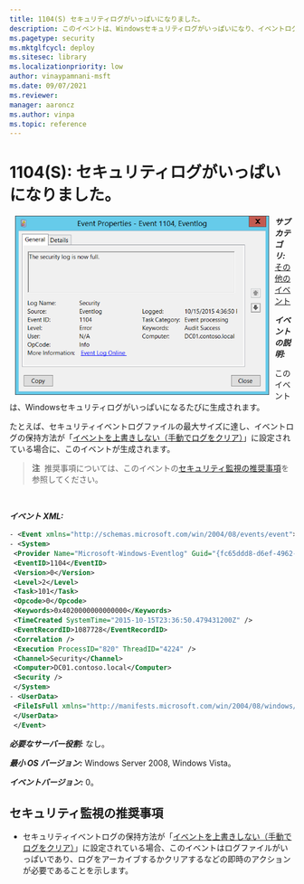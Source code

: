 ```yaml
---
title: 1104(S) セキュリティログがいっぱいになりました。
description: このイベントは、Windowsセキュリティログがいっぱいになり、イベントログの保持方法が「イベントを上書きしない」に設定されている場合に毎回生成されます。
ms.pagetype: security
ms.mktglfcycl: deploy
ms.sitesec: library
ms.localizationpriority: low
author: vinaypamnani-msft
ms.date: 09/07/2021
ms.reviewer: 
manager: aaroncz
ms.author: vinpa
ms.topic: reference
---
```


# 1104(S): セキュリティログがいっぱいになりました。

<img src="images/event-1104.png" alt="Event 1104 illustration" width="449" height="317" hspace="10" align="left" />

***サブカテゴリ:***&nbsp;[その他のイベント](other-events.md)

***イベントの説明:***

このイベントは、Windowsセキュリティログがいっぱいになるたびに生成されます。

たとえば、セキュリティイベントログファイルの最大サイズに達し、イベントログの保持方法が「[イベントを上書きしない（手動でログをクリア）](/previous-versions/windows/it-pro/windows-server-2003/cc778402(v=ws.10))」に設定されている場合に、このイベントが生成されます。

> **注**&nbsp;&nbsp;推奨事項については、このイベントの[セキュリティ監視の推奨事項](#security-monitoring-recommendations)を参照してください。

<br clear="all">

***イベント XML:***
```xml
- <Event xmlns="http://schemas.microsoft.com/win/2004/08/events/event">
- <System>
 <Provider Name="Microsoft-Windows-Eventlog" Guid="{fc65ddd8-d6ef-4962-83d5-6e5cfe9ce148}" /> 
 <EventID>1104</EventID> 
 <Version>0</Version> 
 <Level>2</Level> 
 <Task>101</Task> 
 <Opcode>0</Opcode> 
 <Keywords>0x4020000000000000</Keywords> 
 <TimeCreated SystemTime="2015-10-15T23:36:50.479431200Z" /> 
 <EventRecordID>1087728</EventRecordID> 
 <Correlation /> 
 <Execution ProcessID="820" ThreadID="4224" /> 
 <Channel>Security</Channel> 
 <Computer>DC01.contoso.local</Computer> 
 <Security /> 
 </System>
- <UserData>
 <FileIsFull xmlns="http://manifests.microsoft.com/win/2004/08/windows/eventlog" /> 
 </UserData>
 </Event>

```

***必要なサーバー役割:*** なし。

***最小 OS バージョン:*** Windows Server 2008, Windows Vista。

***イベントバージョン:*** 0。

## セキュリティ監視の推奨事項

-   セキュリティイベントログの保持方法が「[イベントを上書きしない（手動でログをクリア）](/previous-versions/windows/it-pro/windows-server-2003/cc778402(v=ws.10))」に設定されている場合、このイベントはログファイルがいっぱいであり、ログをアーカイブするかクリアするなどの即時のアクションが必要であることを示します。
